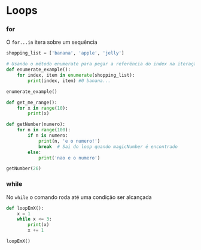 # Loops

### for

O `for...in` itera sobre um sequência

```python
shopping_list = ['banana', 'apple', 'jelly']

# Usando o método enumerate para pegar a referência do index na iteração
def enumerate_example():
    for index, item in enumerate(shopping_list):
        print(index, item) #0 banana...

enumerate_example()
```

```python
def get_me_range():
    for x in range(10):
        print(x)
```

```python
def getNumber(numero):
    for n in range(100):
        if n is numero:
            print(n, 'e o numero!')
            break  # Sai do loop quando magicNumber é encontrado
        else:
            print('nao e o numero')

getNumber(26)
```


### while

No `while` o comando roda até uma condição ser alcançada

```python
def loopEmX():
    x = 1
    while x <= 3:
        print(x)
        x += 1

loopEmX()
```
